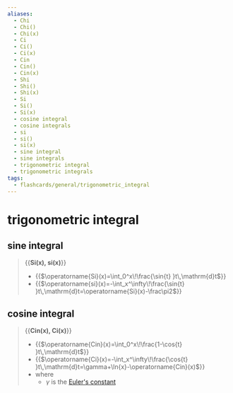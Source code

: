 ```yaml
---
aliases:
  - Chi
  - Chi()
  - Chi(x)
  - Ci
  - Ci()
  - Ci(x)
  - Cin
  - Cin()
  - Cin(x)
  - Shi
  - Shi()
  - Shi(x)
  - Si
  - Si()
  - Si(x)
  - cosine integral
  - cosine integrals
  - si
  - si()
  - si(x)
  - sine integral
  - sine integrals
  - trigonometric integral
  - trigonometric integrals
tags:
  - flashcards/general/trigonometric_integral
---
```


# trigonometric integral

## sine integral

> {{__Si(x), si(x)__}}
>
> - {{$\operatorname{Si}(x)=\int_0^x\!\frac{\sin{t} }t\,\mathrm{d}t$}}
> - {{$\operatorname{si}(x)=-\int_x^\infty\!\frac{\sin{t} }t\,\mathrm{d}t=\operatorname{Si}(x)-\frac\pi2$}} <!--SR:!2024-02-15,104,310!2023-12-22,49,250!2023-12-07,24,230-->

## cosine integral

> {{__Cin(x), Ci(x)__}}
>
> - {{$\operatorname{Cin}(x)=\int_0^x\!\frac{1-\cos{t} }t\,\mathrm{d}t$}}
> - {{$\operatorname{Ci}(x)=-\int_x^\infty\!\frac{\cos{t} }t\,\mathrm{d}t=\gamma+\ln{x}-\operatorname{Cin}(x)$}}
> - where
>   - $\gamma$ is the [Euler's constant](Euler's%20constant.md) <!--SR:!2024-02-18,107,310!2023-12-07,23,230!2023-11-16,7,190-->
